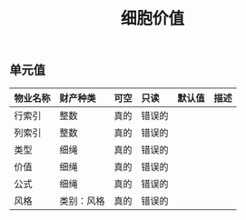 ﻿---
title: 细胞价值
second_title: Aspose.Cells Cloud Documen
type: docs
url: /zh/specification/model/cellvalue/
description: Aspose.Cells 云模型规范：CellValue。轻松处理 Excel 和其他电子表格文档，具有打开、生成、编辑、拆分、合并、比较和转换等功能
weight: 50
---
## **单元值**

 

|物业名称|财产种类|可空|只读|默认值|描述|
|:- |:- |:- |:- |:- |:- |
|行索引|整数|真的|错误的|||
|列索引|整数|真的|错误的|||
|类型|细绳|真的|错误的|||
|价值|细绳|真的|错误的|||
|公式|细绳|真的|错误的|||
|风格|类别：风格|真的|错误的|||

